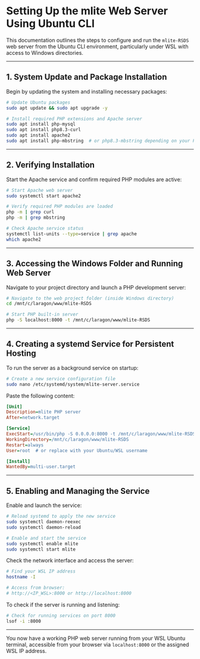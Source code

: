 # Setting Up the mlite Web Server Using Ubuntu CLI

This documentation outlines the steps to configure and run the `mlite-RSDS` web server from the Ubuntu CLI environment, particularly under WSL with access to Windows directories.

---

## 1. System Update and Package Installation

Begin by updating the system and installing necessary packages:

```bash
# Update Ubuntu packages
sudo apt update && sudo apt upgrade -y

# Install required PHP extensions and Apache server
sudo apt install php-mysql
sudo apt install php8.3-curl
sudo apt install apache2
sudo apt install php-mbstring  # or php8.3-mbstring depending on your PHP version
```

---

## 2. Verifying Installation

Start the Apache service and confirm required PHP modules are active:

```bash
# Start Apache web server
sudo systemctl start apache2

# Verify required PHP modules are loaded
php -m | grep curl
php -m | grep mbstring

# Check Apache service status
systemctl list-units --type=service | grep apache
which apache2
```

---

## 3. Accessing the Windows Folder and Running Web Server

Navigate to your project directory and launch a PHP development server:

```bash
# Navigate to the web project folder (inside Windows directory)
cd /mnt/c/laragon/www/mlite-RSDS

# Start PHP built-in server
php -S localhost:8000 -t /mnt/c/laragon/www/mlite-RSDS
```

---

## 4. Creating a systemd Service for Persistent Hosting

To run the server as a background service on startup:

```bash
# Create a new service configuration file
sudo nano /etc/systemd/system/mlite-server.service
```

Paste the following content:

```ini
[Unit]
Description=mlite PHP server
After=network.target

[Service]
ExecStart=/usr/bin/php -S 0.0.0.0:8000 -t /mnt/c/laragon/www/mlite-RSDS
WorkingDirectory=/mnt/c/laragon/www/mlite-RSDS
Restart=always
User=root  # or replace with your Ubuntu/WSL username

[Install]
WantedBy=multi-user.target
```

---

## 5. Enabling and Managing the Service

Enable and launch the service:

```bash
# Reload systemd to apply the new service
sudo systemctl daemon-reexec
sudo systemctl daemon-reload

# Enable and start the service
sudo systemctl enable mlite
sudo systemctl start mlite
```

Check the network interface and access the server:

```bash
# Find your WSL IP address
hostname -I

# Access from browser:
# http://<IP_WSL>:8000 or http://localhost:8000
```

To check if the server is running and listening:

```bash
# Check for running services on port 8000
lsof -i :8000
```

---

You now have a working PHP web server running from your WSL Ubuntu terminal, accessible from your browser via `localhost:8000` or the assigned WSL IP address.

